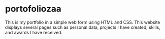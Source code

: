 # portofoliozaa
This is my portfolio in a simple web form using HTML and CSS. This website displays several pages such as personal data, projects I have created, skills, and awards I have received.
